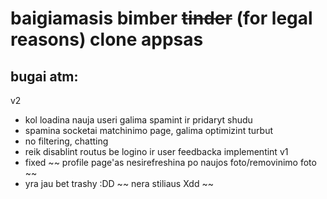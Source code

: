 # baigiamasis bimber ~~tinder~~ (for legal reasons) clone appsas

## bugai atm:

v2
- kol loadina nauja useri galima spamint ir pridaryt shudu 
- spamina socketai matchinimo page, galima optimizint turbut
- no filtering, chatting
- reik disablint routus be logino ir user feedbacka implementint
v1
- fixed ~~ profile page'as nesirefreshina po naujos foto/removinimo foto ~~
- yra jau bet trashy :DD ~~ nera stiliaus Xdd ~~

